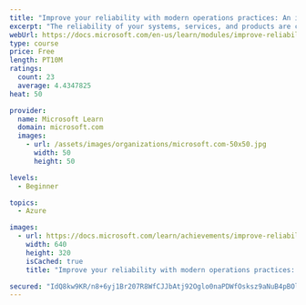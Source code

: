 ```yaml
---
title: "Improve your reliability with modern operations practices: An introduction"
excerpt: "The reliability of your systems, services, and products are crucial to your success and the success of your organization. Learn how to approach those challenges."
webUrl: https://docs.microsoft.com/en-us/learn/modules/improve-reliability-introduction/
type: course
price: Free
length: PT10M
ratings:
  count: 23
  average: 4.4347825
heat: 50

provider:
  name: Microsoft Learn
  domain: microsoft.com
  images:
    - url: /assets/images/organizations/microsoft.com-50x50.jpg
      width: 50
      height: 50

levels:
  - Beginner

topics:
  - Azure

images:
  - url: https://docs.microsoft.com/learn/achievements/improve-reliability-introduction-social.png
    width: 640
    height: 320
    isCached: true
    title: "Improve your reliability with modern operations practices: An introduction"

secured: "IdQ8kw9KR/n8+6yj1Br207R8WfCJJbAtj92Oglo0naPDWfOsksz9aNuB4pBOl2UiEFA1viPW///4Yeg3YrpauLK2C7IHU5vXJOPpnqk1mXfFu8dOLNUUpt+BwWmlc5IK/RUe+EJJdIh9Lkmi6dgB4Ja2a1YEZHgcmd90flIMHCQHbDiOGL8ksZO/l98hqXbak0ejK5sBPmOMaWE21A4mBoFwtq1axuF+bII5qdFgY+mLHmlSR5O7EALQ6WpQSdpLYAYOtASTFHQXLSG5TQPdy7roNwIUjXLgTL4fwzcS9WXWROgHKZRGIDGQ+kTFE/tDd0+aU/0r4vEgE7eAher1WG8wol/oyHPL7pS2U0+Wzs04tIjJgP3hXLrBvIZIA9mLABcHgBoJNRVhWyBn//ym2g==;sw3+PdbK7rz9Xxe0EhTglQ=="
---
```


